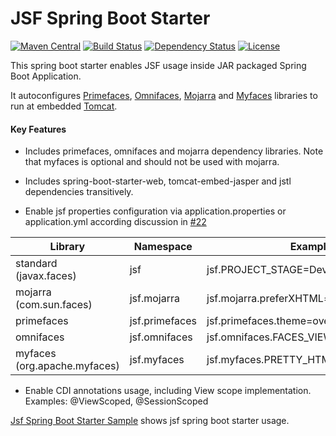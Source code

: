 JSF Spring Boot Starter
=============================
[![Maven Central](https://maven-badges.herokuapp.com/maven-central/com.github.persapiens/jsf-spring-boot-starter/badge.svg)](https://maven-badges.herokuapp.com/maven-central/com.github.persapiens/jsf-spring-boot-starter/)
[![Build Status](https://travis-ci.org/persapiens/jsf-spring-boot-starter.svg?branch=master)](https://travis-ci.org/persapiens/jsf-spring-boot-starter)
[![Dependency Status](https://www.versioneye.com/user/projects/573daf0bce8d0e004505e961/badge.svg?style=flat)](https://www.versioneye.com/user/projects/573daf0bce8d0e004505e961)
[![License](http://img.shields.io/:license-apache-blue.svg)](http://www.apache.org/licenses/LICENSE-2.0.html)



This spring boot starter enables JSF usage inside JAR packaged Spring Boot Application.

It autoconfigures [Primefaces](http://primefaces.org/), [Omnifaces](http://omnifaces.org/), [Mojarra](https://javaserverfaces.java.net/) and [Myfaces](http://myfaces.apache.org/) libraries to run at embedded [Tomcat](http://tomcat.apache.org/).

#### Key Features

- Includes primefaces, omnifaces and mojarra dependency libraries. Note that myfaces is optional and should not be used with mojarra.

- Includes spring-boot-starter-web, tomcat-embed-jasper and jstl dependencies transitively.

- Enable jsf properties configuration via application.properties or application.yml according discussion in [#22](https://github.com/persapiens/jsf-spring-boot-starter/issues/22)

Library | Namespace | Example
------------ | ------------- | ---------
standard (javax.faces) | jsf | jsf.PROJECT_STAGE=Development
mojarra (com.sun.faces) | jsf.mojarra | jsf.mojarra.preferXHTML=true
primefaces | jsf.primefaces | jsf.primefaces.theme=overcast
omnifaces | jsf.omnifaces | jsf.omnifaces.FACES_VIEWS_ENABLED=true
myfaces (org.apache.myfaces) | jsf.myfaces | jsf.myfaces.PRETTY_HTML=true

- Enable CDI annotations usage, including View scope implementation. Examples:  @ViewScoped, @SessionScoped

[Jsf Spring Boot Starter Sample](https://github.com/persapiens/jsf-spring-boot-starter-example) shows jsf spring boot starter usage.
